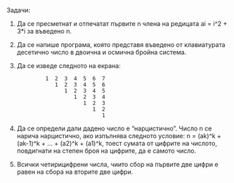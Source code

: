 Задачи:


1. Да се пресметнат и отпечатат първите n члена на редицата аi = i^2 + 3*i за въведено n.

2. Да се напише програма, която представя въведено от клавиатурата десетично число в двоична и осмична бройна система.

3. Да се изведе следното на екрана:

        		1  2  3  4  5  6  7
        		   1  2  3  4  5  6
        		      1  2  3  4  5
	    		  		 1  2  3  4
	    		            1  2  3
	    		               1  2
        		                  1

4. Да се определи дали дадено число е “нарцистично”. Число n се нарича нарцистично, ако изпълнява следното условие:
n = (ak)^k + (ak-1)^k + … + (a2)^k + (a1)^k, тоест сумата от цифрите на числото, повдигнати на степен броя на цифрите, да е самото число.

5. Всички четирицифрени числа, чиито сбор на първите две цифри е равен на сбора на вторите две цифри.
